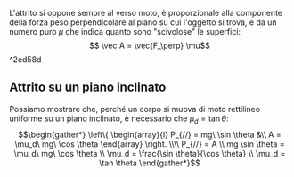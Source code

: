 L'attrito si oppone sempre al verso moto, è proporzionale alla componente della forza peso perpendicolare al piano su cui l'oggetto si trova, e da un numero puro $\mu$ che indica quanto sono "scivolose" le superfici:
$$ \vec A = \vec{F_\perp} \mu$$ ^2ed58d
## Attrito su un piano inclinato

Possiamo mostrare che, perché un corpo si muova di moto rettilineo uniforme su un piano inclinato, è necessario che $\mu_d = \tan \theta$:
$$\begin{gather*}
\left\{ 
    \begin{array}{l}
        P_{//} = mg\ \sin \theta &\\
        A = \mu_d\ mg\ \cos \theta
    \end{array} 
\right.
\\\\
P_{//} = A \\
mg \sin \theta = \mu_d\ mg\ \cos \theta \\
\mu_d = \frac{\sin \theta}{\cos \theta} \\
\mu_d = \tan \theta
\end{gather*}$$

